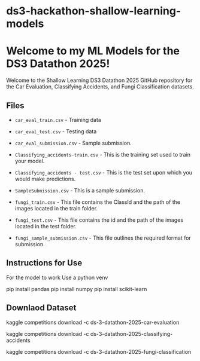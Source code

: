 # ds3-hackathon-shallow-learning-models

# Welcome to my ML Models for the DS3 Datathon 2025!

Welcome to the Shallow Learning DS3 Datathon 2025 GitHub repository for the Car Evaluation, Classifying Accidents, and Fungi Classification datasets.
## Files

- `car_eval_train.csv` - Training data
- `car_eval_test.csv` - Testing data
- `car_eval_submission.csv` - Sample submission.

- `Classifying_accidents-train.csv` - This is the training set used to train your model.
- `Classifying_accidents - test.csv` - This is the test set upon which you would make predictions.
- `SampleSubmission.csv` - This is a sample submission.

- `fungi_train.csv` - This file contains the ClassId and the path of the images located in the train folder.
- `fungi_test.csv` - This file contains the id and the path of the images located in the test folder.
- `fungi_sample_submission.csv` - This file outlines the required format for submission.


## Instructions for Use

For the model to work
Use a python venv

pip install pandas
pip install numpy
pip install scikit-learn

## Downlaod Dataset
kaggle competitions download -c ds-3-datathon-2025-car-evaluation

kaggle competitions download -c ds-3-datathon-2025-classifying-accidents

kaggle competitions download -c ds-3-datathon-2025-fungi-classification
